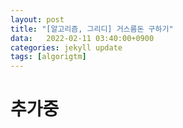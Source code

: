 ```yaml
---
layout: post
title: "[알고리즘, 그리디] 거스름돈 구하기"
data:   2022-02-11 03:40:00+0900
categories: jekyll update
tags: [algorigtm]
---
```

# 추가중